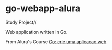 # go-webapp-alura

Study Project//

Web application written in Go.

From Alura's Course [Go: crie uma aplicacao web](https://cursos.alura.com.br/course/go-lang-web)
